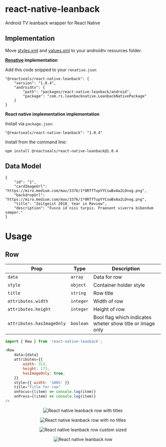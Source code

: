 # react-native-leanback
Android TV leanback wrapper for React Native

## Implementation

Move [styles.xml][link1] and [values.xml][link2] to your androidtv resources folder.

**[Renative][link3] implementation**

Add this code snipped to your `renative.json`

```
"@reactseals/react-native-leanback": {
    "version": "1.0.4",
    "androidtv": {
        "path": "packages/react-native-leanback/android",
        "package": "com.rs.leanbacknative.LeanbackNativePackage"
    }
}
```

**React native implementation implementation**

Install via `package.json`:

```
"@reactseals/react-native-leanback": "1.0.4"
```

Install from the command line:

```
npm install @reactseals/react-native-leanback@1.0.4
```

## Data Model

```
{
    "id": "1",
    "cardImageUrl": "https://miro.medium.com/max/3376/1*0RTfTupYYCswBxAa2LOnog.png",
    "backdropUrl": "https://miro.medium.com/max/3376/1*0RTfTupYYCswBxAa2LOnog.png",
    "title": "Zeitgeist 2010_ Year in Review",
    "description": "Fusce id nisi turpis. Praesent viverra bibendum semper."
}
```

# Usage

## Row

| Prop                        | Type        | Description                                               |
| --------------------------- | ----------- | --------------------------------------------------------- |
| ``data``                    | ``array``   | Data for row                                              |
| ``style``                   | ``object``  | Container holder style                                    |
| ``title``                   | ``string``  | Row title                                                 |
| ``attributes.width``        | ``integer`` | Width of row                                              |
| ``attributes.height``       | ``integer`` | Height of row                                             |
| ``attributes.hasImageOnly`` | ``boolean`` | Bool flag which indicates wheter show title or image only |

```javascript
import { Row } from 'react-native-leanback';

<Row
    data={data}
    attributes={{
        width: 313,
        height: 173,
        hasImageOnly: true,
    }}
    style={{ width: '100%' }}
    title="Title for row"
    onFocus={(item) => console.log(item)}
    onPress={(item) => console.log(item)}
/>
```

<p align="center">
    <img src="./misc/img/row1.gif" alt="React native leanback row with titles" />
</p>
<p align="center">
    <img src="./misc/img/row2.gif" alt="React native leanback row with no titles" />
</p>
<p align="center">
    <img src="./misc/img/row3.gif" alt="React native leanback row custom sized" />
</p>
<p align="center">
    <img src="./misc/img/row4.gif" alt="React native leanback row" />
</p>

[link1]: https://github.com/reactseals/react-native-leanback/blob/master/android/src/main/res/values/styles.xml
[link2]: https://github.com/reactseals/react-native-leanback/blob/master/android/src/main/res/values/values.xml
[link3]: https://github.com/pavjacko/renative
